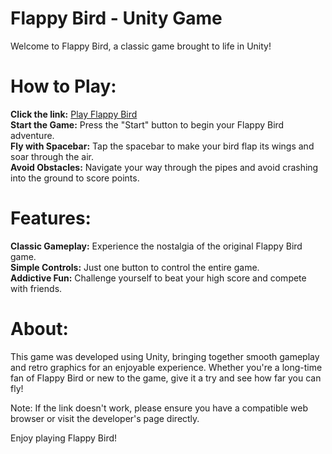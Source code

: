 # Flappy Bird - Unity Game
Welcome to Flappy Bird, a classic game brought to life in Unity!

# How to Play:
<b>Click the link:</b> <a href="https://nishal.itch.io/flappybird?secret=JQEbfjtyjhDUEq5ilqDBtiGc4Q">Play Flappy Bird</a><br>
<b>Start the Game:</b> Press the "Start" button to begin your Flappy Bird adventure.<br>
<b>Fly with Spacebar:</b> Tap the spacebar to make your bird flap its wings and soar through the air.<br>
<b>Avoid Obstacles:</b> Navigate your way through the pipes and avoid crashing into the ground to score points.<br>
# Features:
<b>Classic Gameplay:</b> Experience the nostalgia of the original Flappy Bird game.<br>
<b>Simple Controls:</b> Just one button to control the entire game.<br>
<b>Addictive Fun:</b> Challenge yourself to beat your high score and compete with friends.<br>
# About:
This game was developed using Unity, bringing together smooth gameplay and retro graphics for an enjoyable experience. Whether you're a long-time fan of Flappy Bird or new to the game, give it a try and see how far you can fly!

Note: If the link doesn't work, please ensure you have a compatible web browser or visit the developer's page directly.

Enjoy playing Flappy Bird!
